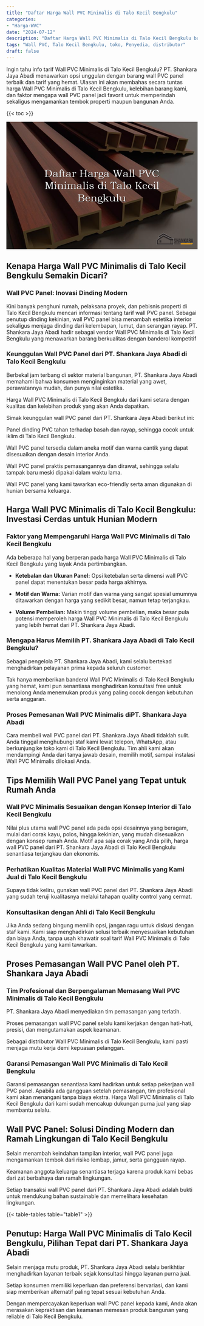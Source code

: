 ```yaml
---
title: "Daftar Harga Wall PVC Minimalis di Talo Kecil Bengkulu"
categories: 
- "Harga-WVC"
date: "2024-07-12"
description: "Daftar Harga Wall PVC Minimalis di Talo Kecil Bengkulu bagi tempat tinggal, perkantoran, serta gerai. Produk unggulan, beragam motif, variasi warna modern, beserta servis pemasangan ditangani oleh tim ahli serta jaminan resmi!|Layanan distribusi Wall PVC Minimalis di Talo Kecil Bengkulu bagi keperluan rumah, office, atau toko, beserta produk berkualitas dan penempatan oleh teknisi profesional dan kepastian resmi.|Pilihan Wall PVC Minimalis di Talo Kecil Bengkulu yang andal bagi tempat tinggal, office, dan ritel, dengan material unggulan dan pemasangan ditangani oleh tim berpengalaman serta kepastian resmi.|Penyediaan Wall PVC Minimalis di Talo Kecil Bengkulu bagi rumah, kantor, serta ritel, beserta produk unggulan dan penempatan dikerjakan oleh tenaga ahli ahli, disertai beserta garansi resmi.}"
tags: "Wall PVC, Talo Kecil Bengkulu, toko, Penyedia, distributor"
draft: false
---
```


Ingin tahu info tarif Wall PVC Minimalis di Talo Kecil Bengkulu? PT. Shankara Jaya Abadi menawarkan opsi unggulan dengan barang wall PVC panel terbaik dan tarif yang hemat. Ulasan ini akan membahas secara tuntas harga Wall PVC Minimalis di Talo Kecil Bengkulu, kelebihan barang kami, dan faktor mengapa wall PVC panel jadi favorit untuk memperindah sekaligus mengamankan tembok properti maupun bangunan Anda.

{{< toc >}}

![Daftar Harga Wall PVC Minimalis di Talo Kecil Bengkulu](/images/Harga-WVC/Daftar-Harga-Wall-PVC-Minimalis-di-Talo-Kecil-Bengkulu.png)


## Kenapa Harga Wall PVC Minimalis di Talo Kecil Bengkulu Semakin Dicari?

### Wall PVC Panel: Inovasi Dinding Modern

Kini banyak penghuni rumah, pelaksana proyek, dan pebisnis properti di Talo Kecil Bengkulu mencari informasi tentang tarif wall PVC panel. Sebagai penutup dinding kekinian, wall PVC panel bisa menambah estetika interior sekaligus menjaga dinding dari kelembapan, lumut, dan serangan rayap. PT. Shankara Jaya Abadi hadir sebagai vendor Wall PVC Minimalis di Talo Kecil Bengkulu yang menawarkan barang berkualitas dengan banderol kompetitif

### Keunggulan Wall PVC Panel dari PT. Shankara Jaya Abadi di Talo Kecil Bengkulu

Berbekal jam terbang di sektor material bangunan, PT. Shankara Jaya Abadi memahami bahwa konsumen menginginkan material yang awet, perawatannya mudah, dan punya nilai estetika.

Harga Wall PVC Minimalis di Talo Kecil Bengkulu dari kami setara dengan kualitas dan kelebihan produk yang akan Anda dapatkan.

Simak keunggulan wall PVC panel dari PT. Shankara Jaya Abadi berikut ini:

Panel dinding PVC tahan terhadap basah dan rayap, sehingga cocok untuk iklim di Talo Kecil Bengkulu.

Wall PVC panel tersedia dalam aneka motif dan warna cantik yang dapat disesuaikan dengan desain interior Anda.

Wall PVC panel praktis pemasangannya dan dirawat, sehingga selalu tampak baru meski dipakai dalam waktu lama.

Wall PVC panel yang kami tawarkan eco-friendly serta aman digunakan di hunian bersama keluarga.

## Harga Wall PVC Minimalis di Talo Kecil Bengkulu: Investasi Cerdas untuk Hunian Modern

### Faktor yang Mempengaruhi Harga Wall PVC Minimalis di Talo Kecil Bengkulu

Ada beberapa hal yang berperan pada harga Wall PVC Minimalis di Talo Kecil Bengkulu yang layak Anda pertimbangkan.

- **Ketebalan dan Ukuran Panel:** Opsi ketebalan serta dimensi wall PVC panel dapat menentukan besar pada harga akhirnya.

- **Motif dan Warna:** Varian motif dan warna yang sangat spesial umumnya ditawarkan dengan harga yang sedikit besar, namun tetap terjangkau.

- **Volume Pembelian:** Makin tinggi volume pembelian, maka besar pula potensi memperoleh harga Wall PVC Minimalis di Talo Kecil Bengkulu yang lebih hemat dari PT. Shankara Jaya Abadi.

### Mengapa Harus Memilih PT. Shankara Jaya Abadi di Talo Kecil Bengkulu?

Sebagai pengelola PT. Shankara Jaya Abadi, kami selalu bertekad menghadirkan pelayanan prima kepada seluruh customer.

Tak hanya memberikan banderol Wall PVC Minimalis di Talo Kecil Bengkulu yang hemat, kami pun senantiasa menghadirkan konsultasi free untuk menolong Anda menemukan produk yang paling cocok dengan kebutuhan serta anggaran.

### Proses Pemesanan Wall PVC Minimalis diPT. Shankara Jaya Abadi

Cara membeli wall PVC panel dari PT. Shankara Jaya Abadi tidaklah sulit. Anda tinggal menghubungi staf kami lewat telepon, WhatsApp, atau berkunjung ke toko kami di Talo Kecil Bengkulu. Tim ahli kami akan mendampingi Anda dari tanya jawab desain, memilih motif, sampai instalasi Wall PVC Minimalis dilokasi Anda.

## Tips Memilih Wall PVC Panel yang Tepat untuk Rumah Anda

### Wall PVC Minimalis Sesuaikan dengan Konsep Interior di Talo Kecil Bengkulu

Nilai plus utama wall PVC panel ada pada opsi desainnya yang beragam, mulai dari corak kayu, polos, hingga kekinian, yang mudah disesuaikan dengan konsep rumah Anda. Motif apa saja corak yang Anda pilih, harga wall PVC panel dari PT. Shankara Jaya Abadi di Talo Kecil Bengkulu senantiasa terjangkau dan ekonomis.

### Perhatikan Kualitas Material Wall PVC Minimalis yang Kami Jual di Talo Kecil Bengkulu

Supaya tidak keliru, gunakan wall PVC panel dari PT. Shankara Jaya Abadi yang sudah teruji kualitasnya melalui tahapan quality control yang cermat.

### Konsultasikan dengan Ahli di Talo Kecil Bengkulu

Jika Anda sedang bingung memilih opsi, jangan ragu untuk diskusi dengan staf kami. Kami siap menghadirkan solusi terbaik menyesuaikan kebutuhan dan biaya Anda, tanpa usah khawatir soal tarif Wall PVC Minimalis di Talo Kecil Bengkulu yang kami tawarkan.

## Proses Pemasangan Wall PVC Panel oleh PT. Shankara Jaya Abadi

### Tim Profesional dan Berpengalaman Memasang Wall PVC Minimalis di Talo Kecil Bengkulu

PT. Shankara Jaya Abadi menyediakan tim pemasangan yang terlatih.

Proses pemasangan wall PVC panel selalu kami kerjakan dengan hati-hati, presisi, dan mengutamakan aspek keamanan.

Sebagai distributor Wall PVC Minimalis di Talo Kecil Bengkulu, kami pasti menjaga mutu kerja demi kepuasan pelanggan.

### Garansi Pemasangan Wall PVC Minimalis di Talo Kecil Bengkulu

Garansi pemasangan senantiasa kami hadirkan untuk setiap pekerjaan wall PVC panel. Apabila ada gangguan setelah pemasangan, tim profesional kami akan menangani tanpa biaya ekstra. Harga Wall PVC Minimalis di Talo Kecil Bengkulu dari kami sudah mencakup dukungan purna jual yang siap membantu selalu.

## Wall PVC Panel: Solusi Dinding Modern dan Ramah Lingkungan di Talo Kecil Bengkulu

Selain menambah keindahan tampilan interior, wall PVC panel juga mengamankan tembok dari risiko lembap, jamur, serta gangguan rayap.

Keamanan anggota keluarga senantiasa terjaga karena produk kami bebas dari zat berbahaya dan ramah lingkungan.

Setiap transaksi wall PVC panel dari PT. Shankara Jaya Abadi adalah bukti untuk mendukung bahan sustainable dan memelihara kesehatan lingkungan.

{{< table-tables table="table1" >}}

## Penutup: Harga Wall PVC Minimalis di Talo Kecil Bengkulu, Pilihan Tepat dari PT. Shankara Jaya Abadi

Selain menjaga mutu produk, PT. Shankara Jaya Abadi selalu berikhtiar menghadirkan layanan terbaik sejak konsultasi hingga layanan purna jual.

Setiap konsumen memiliki keperluan dan preferensi bervariasi, dan kami siap memberikan alternatif paling tepat sesuai kebutuhan Anda.

Dengan mempercayakan keperluan wall PVC panel kepada kami, Anda akan merasakan kepraktisan dan keamanan memesan produk bangunan yang reliable di Talo Kecil Bengkulu.